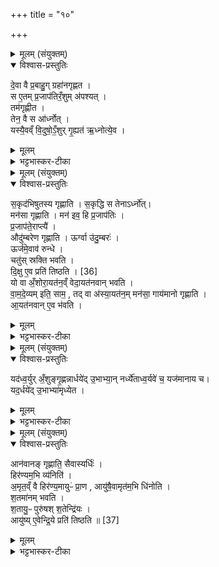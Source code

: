 +++
title = "१०"

+++

<details><summary>मूलम् (संयुक्तम्)</summary>

दे॒वा वै प्र॒बाहु॒ग्ग्रहा॑नगृह्णत॒ स ए॒तम्प्र॒जाप॑तिरँ॒शुम॑पश्य॒त्तम॑गृह्णीत॒ तेन॒ वै स आ॑र्ध्नो॒द्यस्यै॒वव्ँवि॒दुषो॒ऽँ॒शुर्गृ॒ह्यत॑ ऋ॒ध्नोत्ये॒व
</details>

<details open><summary>विश्वास-प्रस्तुतिः</summary>

दे॒वा वै प्र॒बाहु॒ग् ग्रहा॑नगृह्णत ।  
स ए॒तम् प्र॒जाप॑तिरँ॒शुम् अ॑पश्यत् ।  
तम॑गृह्णीत ।  
तेन॒ वै स आ॑र्ध्नोत् ।  
यस्यै॒वव्ँ वि॒दुषो॒ऽँ॒शुर् गृ॒ह्यत॑ ऋ॒ध्नोत्ये॒व ।  
</details>

<details><summary>मूलम्</summary>

दे॒वा वै प्र॒बाहु॒ग् ग्रहा॑नगृह्णत ।  
स ए॒तम् प्र॒जाप॑तिरँ॒शुम् अ॑पश्यत् ।  
तम॑गृह्णीत ।  
तेन॒ वै स आ॑र्ध्नोत् ।  
यस्यै॒वव्ँ वि॒दुषो॒ऽँ॒शुर् गृ॒ह्यत॑ ऋ॒ध्नोत्ये॒व ।  
</details>

<details><summary>भट्टभास्कर-टीका</summary>

1देवा वै प्रबाहुगिति ॥ प्रबाहुक् तुल्यस्वभावान् । प्रजापतिस्तु एतं वक्ष्यमाणमंशुग्रहं दृष्ट्वा तद्ग्रहणेन सर्वेभ्य ऋद्धोभवत् । यस्येवमित्यादि ॥ गतम् ॥
</details>

<details><summary>मूलम् (संयुक्तम्)</summary>

स॒कृद॑भिषुतस्य गृह्णाति स॒कृद्धि स तेनार्ध्नो॒न्मन॑सा गृह्णाति॒ मन॑ इव॒ हि प्र॒जाप॑तिᳶ प्र॒जाप॑ते॒राप्त्या॒ औदु॑म्बरेण गृह्णा॒त्यूर्ग्वा उ॑दु॒म्बर॒ ऊर्ज॑मे॒वाव॑ रुन्द्धे॒ चतु॑स्स्रक्ति भवति दि॒क्षु [36]  
ए॒व प्रति॑ तिष्ठति॒ यो वा अँ॒शोरा॒यत॑न॒व्ँवेदा॒यत॑नवान्भवति वामदे॒व्यमिति॒ साम॒ तद्वा अ॑स्या॒यत॑न॒म्मन॑सा॒ गाय॑मानो गृह्णात्या॒यत॑नवाने॒व भ॑वति॒
</details>

<details open><summary>विश्वास-प्रस्तुतिः</summary>

स॒कृद॑भिषुतस्य गृह्णाति । स॒कृद्धि स तेनाऽर्ध्नो॑त्।  
मन॑सा गृह्णाति । मन॑ इव॒ हि प्र॒जाप॑तिः ।  
प्र॒जाप॑ते॒राप्त्यै॑ ।   
औदु॑म्बरेण गृह्णाति । ऊर्ग्वा उ॑दु॒म्बरः॑ ।  
ऊर्ज॑मे॒वाव॑ रुन्धे ।  
चतु॑स् स्रक्ति भवति ।  
दि॒क्षु   ए॒व प्रति॑ तिष्ठति । [36]  
यो वा अँ॒शोरा॒यत॑न॒व्ँ वेदा॒यत॑नवान् भवति ।  
वा॒म॒दे॒व्यम् इति॒ साम॒ , तद् वा अ॑स्या॒यत॑न॒म् मन॑सा॒ गाय॑मानो गृह्णाति ।  
आ॒यत॑नवान् ए॒व भ॑वति ।  
</details>

<details><summary>मूलम्</summary>

स॒कृद॑भिषुतस्य गृह्णाति । स॒कृद्धि स तेनाऽर्ध्नो॑त्।  
मन॑सा गृह्णाति । मन॑ इव॒ हि प्र॒जाप॑तिः ।  
प्र॒जाप॑ते॒राप्त्यै॑ ।   
औदु॑म्बरेण गृह्णाति । ऊर्ग्वा उ॑दु॒म्बरः॑ ।  
ऊर्ज॑मे॒वाव॑ रुन्धे ।  
चतु॑स् स्रक्ति भवति ।  
दि॒क्षु   ए॒व प्रति॑ तिष्ठति । [36]  
यो वा अँ॒शोरा॒यत॑न॒व्ँ वेदा॒यत॑नवान् भवति ।  
वा॒म॒दे॒व्यम् इति॒ साम॒ , तद् वा अ॑स्या॒यत॑न॒म् मन॑सा॒ गाय॑मानो गृह्णाति ।  
आ॒यत॑नवान् ए॒व भ॑वति ।  
</details>

<details><summary>भट्टभास्कर-टीका</summary>

2सकृदभिषुतस्येत्यादि ॥ अव्ययपर्वूपदप्रकृतिस्वरत्वम् । सकृद्धीति । एकप्रयोगेणैव स प्रजापतिस्तेन अंशुना ऋद्धोभवत् । 'हि च' इति निघाताभावे आट उदात्तत्वम् । मन इवेति । अव्यक्तात्मकत्वात्, सर्वगतत्वाद्वा । औदुम्बरेणेति । उदुम्बरविकारेण पात्रेण गृह्णाति । ' अनुदात्तादेश्च ' इत्यत् । ऊग्वा इति । तद्धेतुत्वात्ताच्छब्द्यम् । चतुस्स्रक्ति चतुष्कोणम् । यो वा अंशोरित्यादि । आयतनवान् ग्रहवान् । वामदेव्यं सामास्यायतनं स्थानं वामदेव्यस्य ऋचं 'कया नश्चित्र आभुवत्' इति मनसा गायन् गृह्णाति । वामदेवेन दृष्टं साम वामदेव्यम् । 'वाम- देवाड्ड्यड्यौ' ॥
</details>

<details><summary>मूलम् (संयुक्तम्)</summary>

यद॑ध्व॒र्युरँ॒शुङ्गृ॒ह्णन्नार्धये॑दु॒भाभ्या॒न्नर्ध्ये॑ताध्व॒र्यवे॑ च॒ यज॑मानाय च॒ यद॒र्धये॑दु॒भाभ्या॑मृध्ये॒त
</details>

<details open><summary>विश्वास-प्रस्तुतिः</summary>

यद॑ध्व॒र्युर् अँ॒शुङ्गृ॒ह्णन्नार्धये॑द् उ॒भाभ्या॒न् नर्ध्ये॑ताध्व॒र्यवे॑ च॒ यज॑मानाय च।  
यद॒र्धये॑द् उ॒भाभ्या॑मृध्येत ।  
</details>

<details><summary>मूलम्</summary>

यद॑ध्व॒र्युर् अँ॒शुङ्गृ॒ह्णन्नार्धये॑द् उ॒भाभ्या॒न् नर्ध्ये॑ताध्व॒र्यवे॑ च॒ यज॑मानाय च।  
यद॒र्धये॑द् उ॒भाभ्या॑मृध्येत ।  
</details>

<details><summary>भट्टभास्कर-टीका</summary>

3यदध्वर्युरित्यादि ॥ यत् अध्वर्युरंशुं गृह्णन्नार्धयेत् ऋद्धिमन्तमंशुं न कुर्यात् सोंशुरुभाभ्यां नर्ध्येत ऋद्धिहेतुर्न स्यात् नाध्वर्यव एव ग्रहीत्रे । तर्हि कस्मा अन्यस्मा इत्याह - यजमानाय चेति । एवमुभाभ्यां नर्ध्येत । अथ यद्यर्धयेत् अंशुमध्वर्युः तदाऽप्युभाभ्यामृध्येत अध्वर्यवे च यजमानाय च । तस्मात् यथा ऋद्धिहेतुर्भवति तथा यतितव्यम् ॥
</details>

<details><summary>मूलम् (संयुक्तम्)</summary>

आन॑वानङ्गृह्णाति॒ सैवास्यर्द्धि॒र्हिर॑ण्यम॒भि व्य॑नित्य॒मृत॒व्ँवै हिर॑ण्य॒मायुᳶ॑ प्रा॒ण आयु॑षै॒वामृत॑म॒भि धि॑नोति श॒तमा॑नम्भवति श॒तायु॒ᳶ पुरु॑षश्श॒तेन्द्रि॑य॒ आयु॑ष्ये॒वेन्द्रि॒ये प्रति॑ तिष्ठति ॥ [37]  
</details>

<details open><summary>विश्वास-प्रस्तुतिः</summary>

आन॑वानङ् गृह्णाति॒ सैवास्यर्धिः॑ ।   
हिर॑ण्यम॒भि व्य॑निति॑ ।  
अ॒मृत॒व्ँ वै हिर॑ण्य॒मायुᳶ॑ प्रा॒ण , आयु॑षै॒वामृत॑म॒भि धि॑नोति ।  
श॒तमा॑नम् भवति ।  
श॒तायु॒ᳶ पुरु॑षश् श॒तेन्द्रि॑यः ।  
आयु॑ष्य् ए॒वेन्द्रि॒ये प्रति॑ तिष्ठति ॥ [37]  
</details>

<details><summary>मूलम्</summary>

आन॑वानङ् गृह्णाति॒ सैवास्यर्धिः॑ ।   
हिर॑ण्यम॒भि व्य॑निति॑ ।  
अ॒मृत॒व्ँ वै हिर॑ण्य॒मायुᳶ॑ प्रा॒ण , आयु॑षै॒वामृत॑म॒भि धि॑नोति ।  
श॒तमा॑नम् भवति ।  
श॒तायु॒ᳶ पुरु॑षश् श॒तेन्द्रि॑यः ।  
आयु॑ष्य् ए॒वेन्द्रि॒ये प्रति॑ तिष्ठति ॥ [37]  
</details>

<details><summary>भट्टभास्कर-टीका</summary>

4तत्कथमित्याह - अनवानमिति ॥ अनुच्छ्वासम् । सैवास्यांशोः ऋद्धिः । सेति ग्रहणमुच्यते । ऋद्ध्यपेक्षं स्त्रीत्वम् । हिरण्यमित्यादि । उपरिव्यननमभिव्यननम् । प्राण्यापान्य व्यनिति अमृतहेतुं हिरण्यं आयुरात्मना प्राणेन आभिमुख्येन प्रीणयति । शतमानमित्यादि । गतम् ॥

इति षष्ठे षष्ठे दशमोनुवाकः ॥  
</details>

